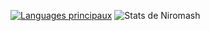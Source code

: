 [![Languages principaux](https://github-readme-stats.vercel.app/api/top-langs/?username=Niromash&langs_count=8&layout=compact)](https://github.com/anuraghazra/github-readme-stats)
![Stats de Niromash](https://github-readme-stats.vercel.app/api?username=Niromash&count_private=true)
